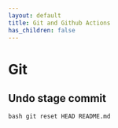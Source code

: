 ```yaml
---
layout: default
title: Git and Github Actions
has_children: false
---
```


# Git

## Undo stage commit
```bash git reset HEAD README.md```
